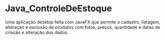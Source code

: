 # Java_ControleDeEstoque
 Uma aplicação desktop feita com JavaFX que permite o cadastro, listagem, alteração e exclusão de produtos com fotos, preços, quantidade e datas de criação e alteração dos dados.
